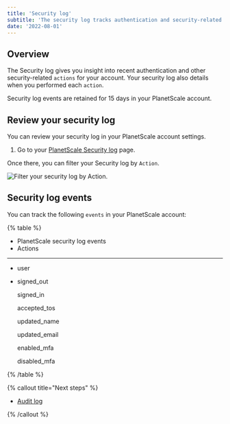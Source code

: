 ```yaml
---
title: 'Security log'
subtitle: 'The security log tracks authentication and security-related actions conducted in your PlanetScale account.'
date: '2022-08-01'
---
```


## Overview

The Security log gives you insight into recent authentication and other security-related `actions` for your account. Your security log also details when you performed each `action`.

Security log events are retained for 15 days in your PlanetScale account.

## Review your security log

You can review your security log in your PlanetScale account settings.

1. Go to your [PlanetScale Security log](https://app.planetscale.com/settings/security-log) page.

Once there, you can filter your Security log by `Action`.

![Filter your security log by Action.](/assets/docs/concepts/security-log/filter.png)

## Security log events

You can track the following `events` in your PlanetScale account:

{% table %}

- PlanetScale security log events
- Actions

---

- user
- signed_out

  signed_in

  accepted_tos

  updated_name

  updated_email

  enabled_mfa

  disabled_mfa

{% /table %}

{% callout title="Next steps" %}

- [Audit log](/docs/concepts/audit-log)

{% /callout %}
